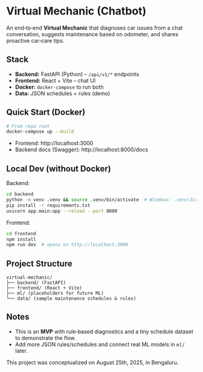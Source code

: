
# Virtual Mechanic (Chatbot)

An end‑to‑end **Virtual Mechanic** that diagnoses car issues from a chat conversation, suggests maintenance based on odometer, and shares proactive car‑care tips.

## Stack
- **Backend:** FastAPI (Python) – `/api/v1/*` endpoints
- **Frontend:** React + Vite – chat UI
- **Docker:** `docker-compose` to run both
- **Data:** JSON schedules + rules (demo)

## Quick Start (Docker)
```bash
# From repo root
docker-compose up --build
```
- Frontend: http://localhost:3000
- Backend docs (Swagger): http://localhost:8000/docs

## Local Dev (without Docker)
Backend:
```bash
cd backend
python -m venv .venv && source .venv/bin/activate  # Windows: .venv\Scripts\activate
pip install -r requirements.txt
uvicorn app.main:app --reload --port 8000
```
Frontend:
```bash
cd frontend
npm install
npm run dev  # opens on http://localhost:3000
```

## Project Structure
```
virtual-mechanic/
├── backend/ (FastAPI)
├── frontend/ (React + Vite)
├── ml/ (placeholders for future ML)
└── data/ (sample maintenance schedules & rules)
```

## Notes
- This is an **MVP** with rule‑based diagnostics and a tiny schedule dataset to demonstrate the flow.
- Add more JSON rules/schedules and connect real ML models in `ml/` later.


This project was conceptualized on August 25th, 2025, in Bengaluru.  

